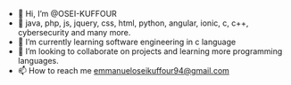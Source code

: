 - 👋 Hi, I’m @OSEI-KUFFOUR
- 👀 java, php, js, jquery, css, html, python, angular, ionic, c, c++, cybersecurity and many more.
- 🌱 I’m currently learning software engineering in c language
- 💞️ I’m looking to collaborate on projects and learning more programming languages.
- 📫 How to reach me emmanueloseikuffour94@gmail.com

<!---
OSEI-KUFFOUR/OSEI-KUFFOUR is a ✨ special ✨ repository because its `README.md` (this file) appears on your GitHub profile.
You can click the Preview link to take a look at your changes.
--->
